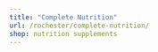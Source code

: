 ```yaml
---
title: "Complete Nutrition"
url: /rochester/complete-nutrition/
shop: nutrition supplements
---
```

